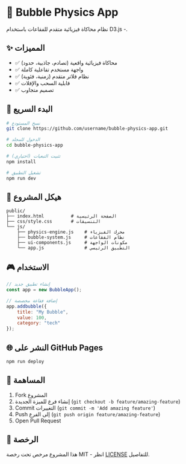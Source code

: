 # 🎯 Bubble Physics App

نظام محاكاة فيزيائية متقدم للفقاعات باستخدام D3.js -.

## ✨ المميزات

- ✅ محاكاة فيزيائية واقعية (تصادم، جاذبية، حدود)
- ✅ واجهة مستخدم تفاعلية كاملة
- ✅ نظام فلاتر متقدم (زمنية، فئوية)
- ✅ قابلية السحب والإفلات
- ✅ تصميم متجاوب

## 🚀 البدء السريع

```bash
# نسخ المستودع
git clone https://github.com/username/bubble-physics-app.git

# الدخول للمجلد
cd bubble-physics-app

# تثبيت التبعيات (اختياري)
npm install

# تشغيل التطبيق
npm run dev
```

## 📁 هيكل المشروع

```
public/
├── index.html          # الصفحة الرئيسية
├── css/style.css       # التنسيقات
└── js/
    ├── physics-engine.js    # محرك الفيزياء
    ├── bubble-system.js     # نظام الفقاعات
    ├── ui-components.js     # مكونات الواجهة
    └── app.js               # التطبيق الرئيسي
```

## 🎮 الاستخدام

```javascript
// إنشاء تطبيق جديد
const app = new BubbleApp();

// إضافة فقاعة مخصصة
app.addbubble({
    title: "My Bubble",
    value: 100,
    category: "tech"
});
```

## 🌐 النشر على GitHub Pages

```bash
npm run deploy
```

## 🤝 المساهمة

1. Fork المشروع
2. إنشاء فرع للميزة الجديدة (`git checkout -b feature/amazing-feature`)
3. Commit التغييرات (`git commit -m 'Add amazing feature'`)
4. Push إلى الفرع (`git push origin feature/amazing-feature`)
5. Open Pull Request

## 📄 الرخصة

هذا المشروع مرخص تحت رخصة MIT - انظر [LICENSE](LICENSE) للتفاصيل.
